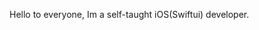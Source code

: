 Hello to everyone,
Im a self-taught iOS(Swiftui) developer.
<!---
brusherr/brusherr is a ✨ special ✨ repository because its `README.md` (this file) appears on your GitHub profile.
You can click the Preview link to take a look at your changes.
--->
